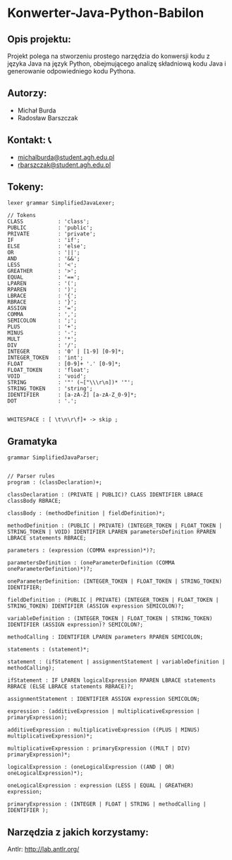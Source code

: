 # Konwerter-Java-Python-Babilon

## Opis projektu: 
Projekt polega na stworzeniu prostego narzędzia do konwersji kodu z języka Java na język Python, obejmującego analizę składniową kodu Java i generowanie odpowiedniego kodu Pythona.

## Autorzy: 
* Michał Burda
* Radosław Barszczak

## Kontakt: 📞
* michalburda@student.agh.edu.pl
* rbarszczak@student.agh.edu.pl

## Tokeny:
```
lexer grammar SimplifiedJavaLexer;

// Tokens
CLASS           : 'class';
PUBLIC          : 'public';                                                                                         
PRIVATE         : 'private';
IF              : 'if';
ELSE            : 'else';
OR              : '||';
AND             : '&&';
LESS            : '<';
GREATHER        : '>';
EQUAL           : '==';
LPAREN          : '(';
RPAREN          : ')';
LBRACE          : '{';
RBRACE          : '}';
ASSIGN          : '=';
COMMA           : ',';
SEMICOLON       : ';';
PLUS            : '+';
MINUS           : '-';
MULT            : '*';
DIV             : '/';
INTEGER         : '0' | [1-9] [0-9]*;
INTEGER_TOKEN   : 'int';
FLOAT           : [0-9]+ '.' [0-9]*;
FLOAT_TOKEN     : 'float';
VOID            : 'void';
STRING          : '"' (~["\\\r\n])* '"';
STRING_TOKEN    : 'string'; 
IDENTIFIER      : [a-zA-Z] [a-zA-Z_0-9]*;
DOT             : '.';


WHITESPACE : [ \t\n\r\f]+ -> skip ;
```

## Gramatyka

```
grammar SimplifiedJavaParser;


// Parser rules
program : (classDeclaration)+;

classDeclaration : (PRIVATE | PUBLIC)? CLASS IDENTIFIER LBRACE classBody RBRACE;

classBody : (methodDefinition | fieldDefinition)*;

methodDefinition : (PUBLIC | PRIVATE) (INTEGER_TOKEN | FLOAT_TOKEN | STRING_TOKEN | VOID) IDENTIFIER LPAREN parametersDefinition RPAREN LBRACE statements RBRACE;

parameters : (expression (COMMA expression)*)?;

parametersDefinition : (oneParameterDefinition (COMMA oneParameterDefinition)*)?;

oneParameterDefinition: (INTEGER_TOKEN | FLOAT_TOKEN | STRING_TOKEN) IDENTIFIER;

fieldDefinition : (PUBLIC | PRIVATE) (INTEGER_TOKEN | FLOAT_TOKEN | STRING_TOKEN) IDENTIFIER (ASSIGN expression SEMICOLON)?;

variableDefinition : (INTEGER_TOKEN | FLOAT_TOKEN | STRING_TOKEN) IDENTIFIER (ASSIGN expression)? SEMICOLON?;

methodCalling : IDENTIFIER LPAREN parameters RPAREN SEMICOLON;

statements : (statement)*;

statement : (ifStatement | assignmentStatement | variableDefinition | methodCalling);

ifStatement : IF LPAREN logicalExpression RPAREN LBRACE statements RBRACE (ELSE LBRACE statements RBRACE)?;

assignmentStatement : IDENTIFIER ASSIGN expression SEMICOLON;

expression : (additiveExpression | multiplicativeExpression | primaryExpression);

additiveExpression : multiplicativeExpression ((PLUS | MINUS) multiplicativeExpression)*;

multiplicativeExpression : primaryExpression ((MULT | DIV) primaryExpression)*;

logicalExpression : (oneLogicalExpression ((AND | OR) oneLogicalExpression)*);

oneLogicalExpression : expression (LESS | EQUAL | GREATHER) expression;

primaryExpression : (INTEGER | FLOAT | STRING | methodCalling | IDENTIFIER );
```

## Narzędzia z jakich korzystamy:
Antlr: http://lab.antlr.org/
